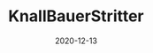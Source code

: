 ---
title: "KnallBauerStritter"
date: 2020-12-13
publishDate: 2020-12-13
date_tba: ""
location: "Jahresendzeitschokoladenhohlkörperfestival, WUK, Vienna"
project: ""
---